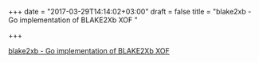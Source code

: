 +++
date = "2017-03-29T14:14:02+03:00"
draft = false
title = "blake2xb - Go implementation of BLAKE2Xb XOF "

+++

<p><a href="https://t.co/4fvLtJo84y">blake2xb - Go implementation of BLAKE2Xb XOF </a></p>